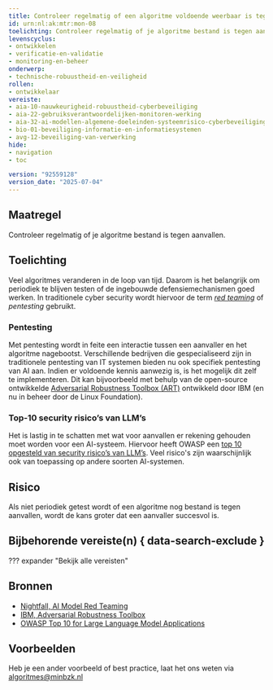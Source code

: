 ```yaml
---
title: Controleer regelmatig of een algoritme voldoende weerbaar is tegen bekende aanvallen
id: urn:nl:ak:mtr:mon-08
toelichting: Controleer regelmatig of je algoritme bestand is tegen aanvallen.
levenscyclus:
- ontwikkelen
- verificatie-en-validatie
- monitoring-en-beheer
onderwerp:
- technische-robuustheid-en-veiligheid
rollen:
- ontwikkelaar
vereiste:
- aia-10-nauwkeurigheid-robuustheid-cyberbeveiliging
- aia-22-gebruiksverantwoordelijken-monitoren-werking
- aia-32-ai-modellen-algemene-doeleinden-systeemrisico-cyberbeveiliging
- bio-01-beveiliging-informatie-en-informatiesystemen
- avg-12-beveiliging-van-verwerking
hide:
- navigation
- toc

version: "92559128"
version_date: "2025-07-04"
---
```


<!-- Let op! onderstaande regel met 'tags' niet weghalen! Deze maakt automatisch de knopjes op basis van de metadata  -->
<!-- tags -->

## Maatregel
Controleer regelmatig of je algoritme bestand is tegen aanvallen.

## Toelichting
Veel algoritmes veranderen in de loop van tijd.
Daarom is het belangrijk om periodiek te blijven testen of de ingebouwde defensiemechanismen goed werken.
In traditionele cyber security wordt hiervoor de term [*red teaming*](https://www.nightfall.ai/ai-security-101/ai-model-red-teaming) of *pentesting* gebruikt.

### Pentesting
Met pentesting wordt in feite een interactie tussen een aanvaller en het algoritme nagebootst.
Verschillende bedrijven die gespecialiseerd zijn in traditionele pentesting van IT systemen bieden nu ook specifiek pentesting van AI aan.
Indien er voldoende kennis aanwezig is, is het mogelijk  dit zelf te implementeren.
Dit kan bijvoorbeeld met behulp van de open-source ontwikkelde [Adversarial Robustness Toolbox (ART)](https://research.ibm.com/projects/adversarial-robustness-toolbox) ontwikkeld door IBM (en nu in beheer door de Linux Foundation).

### Top-10 security risico’s van LLM’s
Het is lastig in te schatten met wat voor aanvallen er rekening gehouden moet worden voor een AI-systeem.
Hiervoor heeft OWASP een [top 10 opgesteld van security risico’s van LLM’s](https://owasp.org/www-project-top-10-for-large-language-model-applications/). Veel risico's zijn waarschijnlijk ook van toepassing op andere soorten AI-systemen.

## Risico
Als niet periodiek getest wordt of een algoritme nog bestand is tegen aanvallen, wordt de kans groter dat een aanvaller succesvol is.

## Bijbehorende vereiste(n) { data-search-exclude }
??? expander "Bekijk alle vereisten"
    <!-- list_vereisten_on_maatregelen_page -->

## Bronnen
- [Nightfall, AI Model Red Teaming](https://www.nightfall.ai/ai-security-101/ai-model-red-teaming)
- [IBM, Adversarial Robustness Toolbox](https://research.ibm.com/projects/adversarial-robustness-toolbox)
- [OWASP Top 10 for Large Language Model Applications](https://owasp.org/www-project-top-10-for-large-language-model-applications/)

## Voorbeelden
Heb je een ander voorbeeld of best practice, laat het ons weten via [algoritmes@minbzk.nl](mailto:algoritmes@minbzk.nl)
